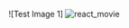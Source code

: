 ![Test Image 1] ![react_movie](https://user-images.githubusercontent.com/77291884/163830931-0b65aad4-a1f2-49d4-be22-143ee4de5ab3.png)
